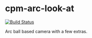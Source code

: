 cpm-arc-look-at
===============

[![Build Status](https://travis-ci.org/iauns/cpm-arc-look-at.png)](https://travis-ci.org/iauns/cpm-arc-look-at)

Arc ball based camera with a few extras.
